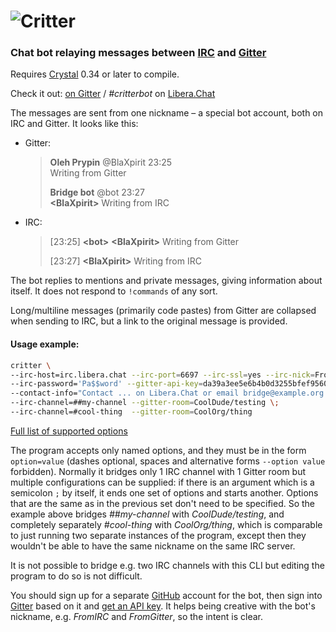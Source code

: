 # ![Critter](logo.png "CRITTER")

### Chat bot relaying messages between [IRC][] and [Gitter][]

Requires [Crystal][] 0.34 or later to compile.

Check it out: [on Gitter](https://gitter.im/blaxpirit/critter) / *#critterbot* on [Libera.Chat](https://libera.chat/)

The messages are sent from one nickname &ndash; a special bot account, both on IRC and Gitter. It looks like this:

- Gitter:

  > **Oleh Prypin** @BlaXpirit  23:25  
  > Writing from Gitter
  >
  > **Bridge bot** @bot         23:27  
  > **\<BlaXpirit>** Writing from IRC

- IRC:

  > [23:25] **\<bot>** **\<BlaXpirit>** Writing from Gitter
  >
  > [23:27] **\<BlaXpirit>** Writing from IRC

The bot replies to mentions and private messages, giving information about itself. It does not respond to `!commands` of any sort.

Long/multiline messages (primarily code pastes) from Gitter are collapsed when sending to IRC, but a link to the original message is provided.

#### Usage example:

```bash
critter \
--irc-host=irc.libera.chat --irc-port=6697 --irc-ssl=yes --irc-nick=FromGitter    \
--irc-password='Pa$$word' --gitter-api-key=da39a3ee5e6b4b0d3255bfef95601890afd80709 \
--contact-info="Contact ... on Libera.Chat or email bridge@example.org for support"    \
--irc-channel=##my-channel --gitter-room=CoolDude/testing \;                        \
--irc-channel=#cool-thing  --gitter-room=CoolOrg/thing
```

[Full list of supported options](critter.cr)

The program accepts only named options, and they must be in the form `option=value` (dashes optional, spaces and alternative forms `--option value` forbidden). Normally it bridges only 1 IRC channel with 1 Gitter room but multiple configurations can be supplied: if there is an argument which is a semicolon `;` by itself, it ends one set of options and starts another. Options that are the same as in the previous set don't need to be specified. So the example above bridges *##my-channel* with *CoolDude/testing*, and completely separately *#cool-thing* with *CoolOrg/thing*, which is comparable to just running two separate instances of the program, except then they wouldn't be able to have the same nickname on the same IRC server.

It is not possible to bridge e.g. two IRC channels with this CLI but editing the program to do so is not difficult.

You should sign up for a separate [GitHub][] account for the bot, then sign into [Gitter][] based on it and [get an API key](https://developer.gitter.im/apps). It helps being creative with the bot's nickname, e.g. *FromIRC* and *FromGitter*, so the intent is clear.



[crystal]: http://crystal-lang.org/
[irc]: https://en.wikipedia.org/wiki/Internet_Relay_Chat
[gitter]: https://gitter.im/
[github]: https://github.com/
